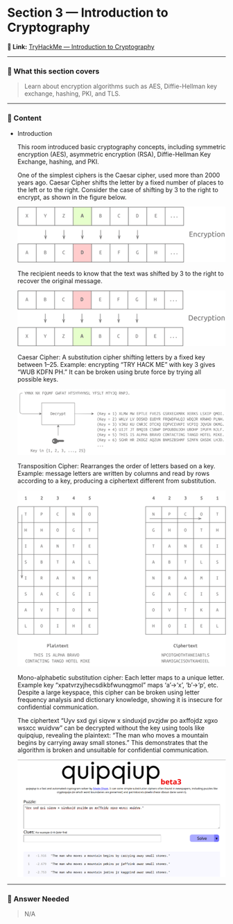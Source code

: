 # Section 3 — Introduction to Cryptography

**🔗 Link:** [TryHackMe — Introduction to Cryptography](https://tryhackme.com/room/cryptographyintro)

---

### 🧠 What this section covers
> Learn about encryption algorithms such as AES, Diffie-Hellman key exchange, hashing, PKI, and TLS.

---

### 📘 Content
- Introduction

  This room introduced basic cryptography concepts, including symmetric encryption (AES), asymmetric encryption (RSA), Diffie-Hellman Key Exchange, hashing, and PKI.

  One of the simplest ciphers is the Caesar cipher, used more than 2000 years ago. Caesar Cipher shifts the letter by a fixed number of places to the left or to the right. Consider the case of shifting by 3 to the right to encrypt, as shown in the figure below.
  
  <img src="./screenshots3/1.png" alt="Nmap Recon Example" width="500">

  The recipient needs to know that the text was shifted by 3 to the right to recover the original message.

  <img src="./screenshots3/2.png" alt="Nmap Recon Example" width="500">

  Caesar Cipher: A substitution cipher shifting letters by a fixed key between 1–25. Example: encrypting “TRY HACK ME” with key 3 gives “WUB KDFN PH.” It can be broken using brute force by trying all possible keys.

  <img src="./screenshots3/3.png" alt="Nmap Recon Example" width="500">

  Transposition Cipher: Rearranges the order of letters based on a key. Example: message letters are written by columns and read by rows according to a key, producing a ciphertext different from substitution.

  <img src="./screenshots3/4.png" alt="Nmap Recon Example" width="500">

  Mono-alphabetic substitution cipher: Each letter maps to a unique letter. Example key “xpatvrzyjhecsdikbfwunqgmol” maps ‘a’→‘x’, ‘b’→‘p’, etc. Despite a large keyspace, this cipher can be broken using letter frequency analysis and dictionary knowledge, showing it is insecure for confidential communication.

  The ciphertext “Uyv sxd gyi siqvw x sinduxjd pvzjdw po axffojdz xgxo wsxcc wuidvw” can be decrypted without the key using tools like quipqiup, revealing the plaintext: “The man who moves a mountain begins by carrying away small stones.” This demonstrates that the algorithm is broken and unsuitable for confidential communication.

  <img src="./screenshots3/5.png" alt="Nmap Recon Example" width="500">


---

### 📝 Answer Needed  
> N/A


